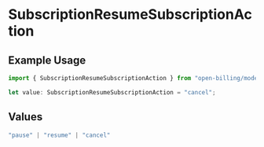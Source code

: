 # SubscriptionResumeSubscriptionAction

## Example Usage

```typescript
import { SubscriptionResumeSubscriptionAction } from "open-billing/models/operations";

let value: SubscriptionResumeSubscriptionAction = "cancel";
```

## Values

```typescript
"pause" | "resume" | "cancel"
```